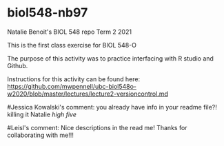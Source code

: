 # biol548-nb97
Natalie Benoit's BIOL 548 repo
Term 2 2021

This is the first class exercise for BIOL 548-O

The purpose of this activity was to practice interfacing with R studio and Github. 

Instructions for this activity can be found here: https://github.com/mwpennell/ubc-biol548o-w2020/blob/master/lectures/lecture2-versioncontrol.md

#Jessica Kowalski's comment: you already have info in your readme file?! killing it Natalie *high five*

#Leisl's comment: Nice descriptions in the read me! Thanks for collaborating with me!!!

